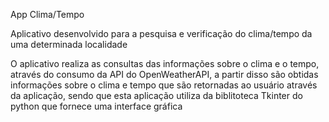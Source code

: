 App Clima/Tempo

  Aplicativo desenvolvido para a pesquisa e verificação do clima/tempo da uma determinada localidade
  
  O aplicativo realiza as consultas das informações sobre o clima e o tempo, através do consumo da API do OpenWeatherAPI,
  a partir disso são obtidas informações sobre o clima e tempo que são retornadas ao usuário através da aplicação, sendo que esta aplicação
  utiliza da biblitoteca Tkinter do python que fornece uma interface gráfica
  
